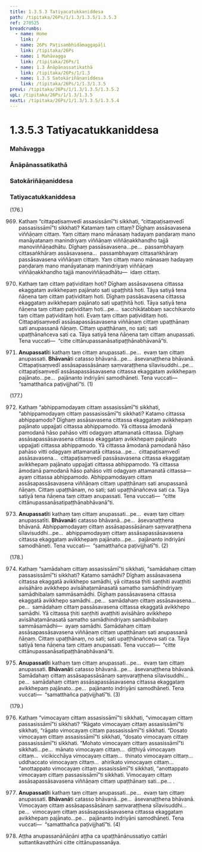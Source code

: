 ```yaml
---
title: 1.3.5.3 Tatiyacatukkaniddesa
path: /tipitaka/26Ps/1/1.3/1.3.5/1.3.5.3
ref: 270525
breadcrumbs:
  - name: Home
    link: /
  - name: 26Ps Paṭisambhidāmaggapāḷi
    link: /tipitaka/26Ps
  - name: 1 Mahāvagga
    link: /tipitaka/26Ps/1
  - name: 1.3 Ānāpānassatikathā
    link: /tipitaka/26Ps/1/1.3
  - name: 1.3.5 Satokāriñāṇaniddesa
    link: /tipitaka/26Ps/1/1.3/1.3.5
prevL: /tipitaka/26Ps/1/1.3/1.3.5/1.3.5.2
upL: /tipitaka/26Ps/1/1.3/1.3.5
nextL: /tipitaka/26Ps/1/1.3/1.3.5/1.3.5.4
---
```


# 1.3.5.3 Tatiyacatukkaniddesa

### Mahāvagga

### Ānāpānassatikathā

### Satokāriñāṇaniddesa

### Tatiyacatukkaniddesa

(176.)

969. Kathaṃ “cittapaṭisaṃvedī assasissāmī”ti sikkhati, “cittapaṭisaṃvedī passasissāmī”ti sikkhati? Katamaṃ taṃ cittaṃ? Dīghaṃ assāsavasena viññāṇaṃ cittaṃ. Yaṃ cittaṃ mano mānasaṃ hadayaṃ paṇḍaraṃ mano manāyatanaṃ manindriyaṃ viññāṇaṃ viññāṇakkhandho tajjā manoviññāṇadhātu. Dīghaṃ passāsavasena…pe…  passambhayaṃ cittasaṅkhāraṃ assāsavasena…  passambhayaṃ cittasaṅkhāraṃ passāsavasena viññāṇaṃ cittaṃ. Yaṃ cittaṃ mano mānasaṃ hadayaṃ paṇḍaraṃ mano manāyatanaṃ manindriyaṃ viññāṇaṃ viññāṇakkhandho tajjā manoviññāṇadhātu—  idaṃ cittaṃ.

970. Kathaṃ taṃ cittaṃ paṭividitaṃ hoti? Dīghaṃ assāsavasena cittassa ekaggataṃ avikkhepaṃ pajānato sati upaṭṭhitā hoti. Tāya satiyā tena ñāṇena taṃ cittaṃ paṭividitaṃ hoti. Dīghaṃ passāsavasena cittassa ekaggataṃ avikkhepaṃ pajānato sati upaṭṭhitā hoti. Tāya satiyā tena ñāṇena taṃ cittaṃ paṭividitaṃ hoti…pe…  sacchikātabbaṃ sacchikaroto taṃ cittaṃ paṭividitaṃ hoti. Evaṃ taṃ cittaṃ paṭividitaṃ hoti. Cittapaṭisaṃvedī assāsapassāsavasena viññāṇaṃ cittaṃ upaṭṭhānaṃ sati anupassanā ñāṇaṃ. Cittaṃ upaṭṭhānaṃ, no sati; sati upaṭṭhānañceva sati ca. Tāya satiyā tena ñāṇena taṃ cittaṃ anupassati. Tena vuccati—  “citte cittānupassanāsatipaṭṭhānabhāvanā”ti.

971. **Anupassatī**ti kathaṃ taṃ cittaṃ anupassati…pe…  evaṃ taṃ cittaṃ anupassati. **Bhāvanā**ti catasso bhāvanā…pe…  āsevanaṭṭhena bhāvanā. Cittapaṭisaṃvedī assāsapassāsānaṃ saṃvaraṭṭhena sīlavisuddhi…pe…  cittapaṭisaṃvedī assāsapassāsavasena cittassa ekaggataṃ avikkhepaṃ pajānato…pe…  pajānanto indriyāni samodhāneti. Tena vuccati—  “samatthañca paṭivijjhatī”ti. (1)

(177.)

972. Kathaṃ “abhippamodayaṃ cittaṃ assasissāmī”ti sikkhati, “abhippamodayaṃ cittaṃ passasissāmī”ti sikkhati? Katamo cittassa abhippamodo? Dīghaṃ assāsavasena cittassa ekaggataṃ avikkhepaṃ pajānato uppajjati cittassa abhippamodo. Yā cittassa āmodanā pamodanā hāso pahāso vitti odagyaṃ attamanatā cittassa. Dīghaṃ assāsapassāsavasena cittassa ekaggataṃ avikkhepaṃ pajānato uppajjati cittassa abhippamodo. Yā cittassa āmodanā pamodanā hāso pahāso vitti odagyaṃ attamanatā cittassa…pe…  cittapaṭisaṃvedī assāsavasena…  cittapaṭisaṃvedī passāsavasena cittassa ekaggataṃ avikkhepaṃ pajānato uppajjati cittassa abhippamodo. Yā cittassa āmodanā pamodanā hāso pahāso vitti odagyaṃ attamanatā cittassa—  ayaṃ cittassa abhippamodo. Abhippamodayaṃ cittaṃ assāsapassāsavasena viññāṇaṃ cittaṃ upaṭṭhānaṃ sati anupassanā ñāṇaṃ. Cittaṃ upaṭṭhānaṃ, no sati; sati upaṭṭhānañceva sati ca. Tāya satiyā tena ñāṇena taṃ cittaṃ anupassati. Tena vuccati—  “citte cittānupassanāsatipaṭṭhānabhāvanā”ti.

973. **Anupassatī**ti kathaṃ taṃ cittaṃ anupassati…pe…  evaṃ taṃ cittaṃ anupassatīti. **Bhāvanā**ti catasso bhāvanā…pe…  āsevanaṭṭhena bhāvanā. Abhippamodayaṃ cittaṃ assāsapassāsānaṃ saṃvaraṭṭhena sīlavisuddhi…pe…  abhippamodayaṃ cittaṃ assāsapassāsavasena cittassa ekaggataṃ avikkhepaṃ pajānato…pe…  pajānanto indriyāni samodhāneti. Tena vuccati—  “samatthañca paṭivijjhatī”ti. (2)

(178.)

974. Kathaṃ “samādahaṃ cittaṃ assasissāmī”ti sikkhati, “samādahaṃ cittaṃ passasissāmī”ti sikkhati? Katamo samādhi? Dīghaṃ assāsavasena cittassa ekaggatā avikkhepo samādhi, yā cittassa ṭhiti saṇṭhiti avaṭṭhiti avisāhāro avikkhepo avisāhaṭamānasatā samatho samādhindriyaṃ samādhibalaṃ sammāsamādhi. Dīghaṃ passāsavasena cittassa ekaggatā avikkhepo samādhi…pe…  samādahaṃ cittaṃ assāsavasena…pe…  samādahaṃ cittaṃ passāsavasena cittassa ekaggatā avikkhepo samādhi. Yā cittassa ṭhiti saṇṭhiti avaṭṭhiti avisāhāro avikkhepo avisāhaṭamānasatā samatho samādhindriyaṃ samādhibalaṃ sammāsamādhi—  ayaṃ samādhi. Samādahaṃ cittaṃ assāsapassāsavasena viññāṇaṃ cittaṃ upaṭṭhānaṃ sati anupassanā ñāṇaṃ. Cittaṃ upaṭṭhānaṃ, no sati; sati upaṭṭhānañceva sati ca. Tāya satiyā tena ñāṇena taṃ cittaṃ anupassati. Tena vuccati—  “citte cittānupassanāsatipaṭṭhānabhāvanā”ti.

975. **Anupassatī**ti kathaṃ taṃ cittaṃ anupassati…pe…  evaṃ taṃ cittaṃ anupassati. **Bhāvanā**ti catasso bhāvanā…pe…  āsevanaṭṭhena bhāvanā. Samādahaṃ cittaṃ assāsapassāsānaṃ saṃvaraṭṭhena sīlavisuddhi…pe…  samādahaṃ cittaṃ assāsapassāsavasena cittassa ekaggataṃ avikkhepaṃ pajānato…pe…  pajānanto indriyāni samodhāneti. Tena vuccati—  “samatthañca paṭivijjhatī”ti. (3)

(179.)

976. Kathaṃ “vimocayaṃ cittaṃ assasissāmī”ti sikkhati, “vimocayaṃ cittaṃ passasissāmī”ti sikkhati? “Rāgato vimocayaṃ cittaṃ assasissāmī”ti sikkhati, “rāgato vimocayaṃ cittaṃ passasissāmī”ti sikkhati. “Dosato vimocayaṃ cittaṃ assasissāmī”ti sikkhati, “dosato vimocayaṃ cittaṃ passasissāmī”ti sikkhati. “Mohato vimocayaṃ cittaṃ assasissāmī”ti sikkhati…pe…  mānato vimocayaṃ cittaṃ…  diṭṭhiyā vimocayaṃ cittaṃ…  vicikicchāya vimocayaṃ cittaṃ…  thinato vimocayaṃ cittaṃ…  uddhaccato vimocayaṃ cittaṃ…  ahirikato vimocayaṃ cittaṃ…  “anottappato vimocayaṃ cittaṃ assasissāmī”ti sikkhati, “anottappato vimocayaṃ cittaṃ passasissāmī”ti sikkhati. Vimocayaṃ cittaṃ assāsapassāsavasena viññāṇaṃ cittaṃ upaṭṭhānaṃ sati…pe… .

977. **Anupassatī**ti kathaṃ taṃ cittaṃ anupassati…pe…  evaṃ taṃ cittaṃ anupassati. **Bhāvanā**ti catasso bhāvanā…pe…  āsevanaṭṭhena bhāvanā. Vimocayaṃ cittaṃ assāsapassāsānaṃ saṃvaraṭṭhena sīlavisuddhi…pe…  vimocayaṃ cittaṃ assāsapassāsavasena cittassa ekaggataṃ avikkhepaṃ pajānato…pe…  pajānanto indriyāni samodhāneti. Tena vuccati—  “samatthañca paṭivijjhatī”ti. (4)

978. Aṭṭha anupassanāñāṇāni aṭṭha ca upaṭṭhānānussatiyo cattāri suttantikavatthūni citte cittānupassanāya.


